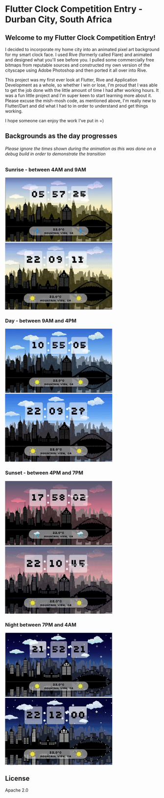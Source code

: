 # Flutter Clock Competition Entry - Durban City, South Africa 

## Welcome to my Flutter Clock Competition Entry!

I decided to incorporate my home city into an animated pixel art background for my smart clock face. I used Rive (formerly called Flare) and animated and designed what you'll see before you. I pulled some commercially free bitmaps from reputable sources and constructed my own version of the cityscape using Adobe Photoshop and then ported it all over into Rive. 

This project was my first ever look at Flutter, Rive and Application Development as a whole, so whether I win or lose, I'm proud that I was able to get the job done with the little amount of time I had after working hours. It was a fun little project and I'm super keen to start learning more about it. Please excuse the mish-mosh code, as mentioned above, I'm really new to Flutter/Dart and did what I had to in order to understand and get things working.

I hope someone can enjoy the work I've put in =) 


## Backgrounds as the day progresses 

###### Please ignore the times shown during the animation as this was done on a debug build in order to demonstrate the transition


### Sunrise  - between 4AM and 9AM

<img src='Screenshots/Sunrise.JPG' width='350'>
<img src='Screenshots/S2D.gif' width='350'>

### Day - between 9AM and 4PM

<img src='Screenshots/Day.JPG' width='350'>
<img src='Screenshots/D2S.gif' width='350'>

### Sunset - between 4PM and 7PM

<img src='Screenshots/Sunset.JPG' width='350'>
<img src='Screenshots/S2N.gif' width='350'>

### Night between 7PM and 4AM

<img src='Screenshots/Night.JPG' width='350'>
<img src='Screenshots/N2S.gif' width='350'>

License
----

Apache 2.0
